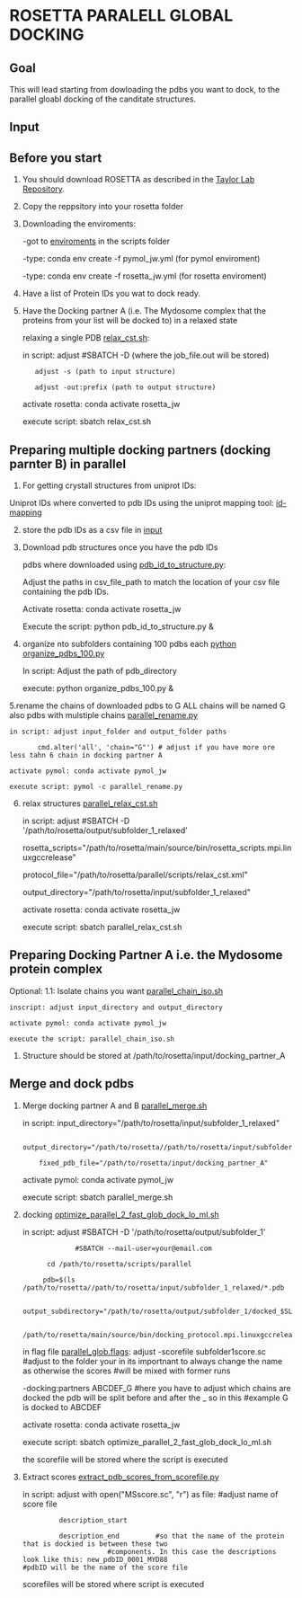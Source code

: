 ROSETTA PARALELL GLOBAL DOCKING
===============================

Goal
----

This will lead starting from dowloading the pdbs you want to dock, to the parallel gloabl docking of the canditate structures.

Input
-----

Before you start
----------------

1. You should download ROSETTA as described in the [Taylor Lab Repository].

2. Copy the reppsitory into your rosetta folder

	
3. Downloading the enviroments:
   
	-got to [enviroments] in the scripts folder

	-type: conda env create -f pymol_jw.yml (for pymol enviroment)

	-type: conda env create -f rosetta_jw.yml (for rosetta enviroment)

5. Have a list of Protein IDs you wat to dock ready.

6. Have the Docking partner A (i.e. The Mydosome complex that the proteins from your list will be docked to) in a relaxed state

	relaxing a single PDB [relax_cst.sh]:

	in script: adjust #SBATCH -D (where the job_file.out will be stored)

		  adjust -s (path to input structure)
   
		  adjust -out:prefix (path to output structure)
   
	activate rosetta: conda activate rosetta_jw

	execute script: sbatch relax_cst.sh


Preparing multiple docking partners (docking parnter B) in parallel
--------------------------------------------------------------------

1. For getting crystall structures from uniprot IDs:

Uniprot IDs where converted to pdb IDs using the uniprot mapping tool: [id-mapping]

2. store the pdb IDs as a csv file in [input]

3. Download pdb structures once you have the pdb IDs

	
 	pdbs where downloaded using [pdb_id_to_structure.py]:

	Adjust the paths in csv_file_path to match the location of your csv file containing the pdb IDs.

	Activate rosetta: conda activate rosetta_jw

	Execute the script: python pdb_id_to_structure.py & 

5. organize nto subfolders containing 100 pdbs each [python organize_pdbs_100.py]

   	In script: Adjust the path of pdb_directory
   
	execute: python organize_pdbs_100.py &


5.rename the chains of downloaded pdbs to G ALL chains will be named G also pdbs with mulstiple chains [parallel_rename.py]

	in script: adjust input_folder and output_folder paths
 
		   cmd.alter('all', 'chain="G"') # adjust if you have more ore less tahn 6 chain in docking partner A
     
	activate pymol: conda activate pymol_jw
 
	execute script: pymol -c parallel_rename.py


6. relax structures [parallel_relax_cst.sh]

	in script: adjust #SBATCH -D '/path/to/rosetta/output/subfolder_1_relaxed'

	rosetta_scripts="/path/to/rosetta/main/source/bin/rosetta_scripts.mpi.linuxgccrelease"

	protocol_file="/path/to/rosetta/parallel/scripts/relax_cst.xml"

	output_directory="/path/to/rosetta/input/subfolder_1_relaxed"
	
	activate rosetta: conda activate rosetta_jw

	execute script: sbatch parallel_relax_cst.sh



Preparing Docking Partner A i.e. the Mydosome protein complex
--------------------------------------------------------------

Optional: 1.1:  Isolate chains you want [parallel_chain_iso.sh]

	inscript: adjust input_directory and output_directory
 
	activate pymol: conda activate pymol_jw
 
	execute the script: parallel_chain_iso.sh
	
1. Structure should be stored at /path/to/rosetta/input/docking_partner_A


Merge and dock pdbs
-------------------

1. Merge docking partner A and B [parallel_merge.sh]
	
 	in script: input_directory="/path/to/rosetta/input/subfolder_1_relaxed"

		   output_directory="/path/to/rosetta//path/to/rosetta/input/subfolder_1_relaxed"
   
		   fixed_pdb_file="/path/to/rosetta/input/docking_partner_A"
   
	activate pymol: conda activate pymol_jw

	execute script: sbatch parallel_merge.sh

3. docking [optimize_parallel_2_fast_glob_dock_lo_ml.sh]
	
 	in script: adjust #SBATCH -D '/path/to/rosetta/output/subfolder_1'

	                #SBATCH --mail-user=your@email.com
   
			 cd /path/to/rosetta/scripts/parallel
   
			pdb=$(ls /path/to/rosetta//path/to/rosetta/input/subfolder_1_relaxed/*.pdb
   
			output_subdirectory="/path/to/rosetta/output/subfolder_1/docked_$SLURM_ARRAY_TASK_ID"
   
			/path/to/rosetta/main/source/bin/docking_protocol.mpi.linuxgccrelease

	in flag file [parallel_glob.flags]:
 adjust -scorefile subfolder1score.sc #adjust to the folder your in its importnant to always change the name as otherwise the scores 						#will be mixed with former runs

    -docking:partners ABCDEF_G #here you have to adjust which chains are docked the pdb will be split before and after the _ so in this 				#example G is docked to ABCDEF
		
	activate rosetta: conda activate rosetta_jw

	execute script: sbatch optimize_parallel_2_fast_glob_dock_lo_ml.sh   


	the scorefile will be stored where the script is executed

5. Extract scores [extract_pdb_scores_from_scorefile.py]
	
 	in script: adjust	with open("MSscore.sc", "r") as file: #adjust name of score file

				description_start
   
				description_end         #so that the name of the protein that is dockied is between these two
   							#components. In this case the descriptions look like this: new_pdbID_0001_MYD88 							#pdbID will be the name of the score file

	scorefiles will be stored where script is executed	




<!-- Links -->

[Taylor Lab Repository]: https://github.com/MarcusTaylorLab/Synthetic_Myddosome_project/tree/6e95f7c35de68e380985157d5a26582d1b9047ef/rosetta_pipeline

[pdb_id_to_structure.py]: ./pdb_id_to_structure.py

[id-mapping]: https://www.uniprot.org/id-mapping

[input]: ../../input

[enviroments]: ../enviroments

[python organize_pdbs_100.py]: ./organize_pdbs_100.py

[parallel_rename.py]: ./parallel_rename.py

[parallel_chain_iso.sh]: ./parallel_chain_iso.sh

[relax_cst.sh]: ../glob_dock_single_run/relax_cst.sh
[parallel_merge.sh]: ./parallel_merge.sh

[parallel_relax_cst.sh]: ./parallel_relax_cst.sh

[optimize_parallel_2_fast_glob_dock_lo_ml.sh]: ./optimize_parallel_2_fast_glob_dock_lo_ml.sh

[parallel_glob.flags]: ./parallel_glob.flags

[extract_pdb_scores_from_scorefile.py]: ./extract_pdb_scores_from_scorefile.py

<!-- Footnotes-->





